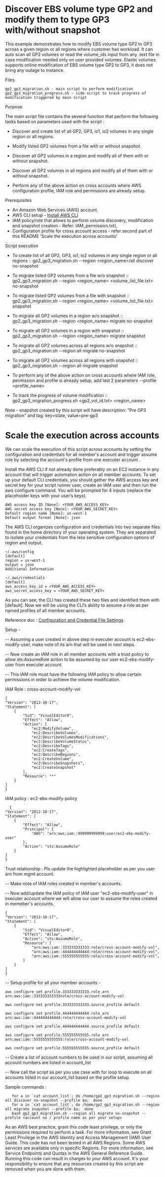 # Discover EBS volume type GP2 and modify them to type GP3 with/without snapshot

This example demonstrates how to modify EBS volume type GP2 to GP3 across a given region or all regions where customer has workload. It can auto scan all GP2 volumes or read the volume_ids input from any .text file in case modification needed only on user provided volumes.
Elastic volumes supports online modification of EBS volume type GP2 to GP3, it does not bring any outage to instance. 

Files

    gp2_gp3_migration.sh - main script to perform modification
    gp2_gp3_migration_progress.sh - side script to track progress of modification triggered by main script
   

Purpose

The main script file contains the several function that perform the following tasks based on parameters used with the script :

   - Discover and create list of all GP2, GP3, io1, io2 volumes in any single region or all regions.

   - Modify listed GP2 volumes from a file with or without snapshot.

   - Discover all GP2 volumes in a region and modify all of them with or without snapshot.

   - Discover all GP2 volumes in all regions and modify all of them with or without snapshot.

   - Perform any of the above action on cross accounts where AWS configuration profile, IAM role and permissions are already setup.

Prerequisites

- An Amazon Web Services (AWS) account.
- AWS CLI setup - [Install AWS CLI](http://docs.aws.amazon.com/cli/latest/userguide/installing.html)
- IAM policy/role that allows to perform volume discovery, modification and snapshot creation - Refer: IAM_permission.txt).
- Configuration profile for cross account access - refer second part of this README 'Scale the execution across accounts'


Script execution

- To create list of all GP2, GP3, io1, io2 volumes in any single region or all regions ::  gp2_gp3_migration.sh --region <region_name>/all discover no-snapshot

- To migrate listed GP2 volumes from a file w/o snapshot ::  gp2_gp3_migration.sh --region <region_name> <volume_list_file.txt> no-snapshot

- To migrate listed GP2 volumes from a file with snapshot ::  gp2_gp3_migration.sh --region <region_name> <volume_list_file.txt> snapshot

- To migrate all GP2 volumes in a region w/o snapshot ::  gp2_gp3_migration.sh --region <region_name> migrate no-snapshot

- To migrate all GP2 volumes in a region with snapshot ::  gp2_gp3_migration.sh --region <region_name> migrate snapshot

- To migrate all GP2 volumes across all regions w/o snapshot ::  gp2_gp3_migration.sh --region all migrate no-snapshot

- To migrate all GP2 volumes across all regions with snapshot ::  gp2_gp3_migration.sh --region all migrate snapshot

- To perform any of the above action on cross accounts where IAM role, permission and profile is already setup, add last 2 parameters --profile <profile_name>

- To track the progress of volume modification :: gp2_gp3_migration_progress.sh <gp2_vol_id.txt> <region_name>

Note - snapshot created by this script will have description: "Pre GP3 migration" and tag: key=state, value=pre-gp3


# Scale the execution across accounts 

We can scale the execution of this script across accounts by setting the configuration and credentials for all member's account and trigger assume role by selecting the account's profile from one executer account .
 

Install the AWS CLI if not already done preferably on an EC2 instance in any account that will trigger automation action on all member accounts. To set up your default CLI credentials, you should gather the AWS access key and secret key for your script runner user, create an IAM user and then run the aws configure command. You will be prompted for 4 inputs (replace the placeholder keys with your user’s keys).


    AWS access key ID [None]: <YOUR_AWS_ACCESS_KEY>
    AWS secret access key [None]: <YOUR_AWS_SECRET_KEY>
    Default region name [None]: us-west-1
    Default output format [None]: json

The AWS CLI organizes configuration and credentials into two separate files found in the home directory of your operating system. They are separated to isolate your credentials from the less sensitive configuration options of region and output.

    ~/.aws/config
    [default]
    region = us-west-1
    output = json
    Additional Information

    ~/.aws/credentials
    [default]
    aws_access_key_id = <YOUR_AWS_ACCESS_KEY>
    aws_secret_access_key = <YOUR_AWS_SECRET_KEY>

As you can see, the CLI has created these two files and identified them with [default]. Now we will be using the CLI’s ability to assume a role as per named profiles of all member accounts. 

Reference doc : [Configuration and Credential File Settings](https://docs.aws.amazon.com/cli/latest/userguide/cli-configure-files.html)

Setup -

-- Assuming a user created in above step in executer account is  ec2-ebs-modify-user, make note of its arn that will be used in next steps.

-- Now create an IAM role in all member accounts with a trust policy to allow  sts:AssumeRole action to be assumed by our user ec2-ebs-modify-user from executer account. 

-- This IAM role must have the following IAM policy to allow certain permissions in order to achieve the volume modification. 

IAM Role : cross-account-modify-vol

    {
    "Version": "2012-10-17",
    "Statement": [
        {
            "Sid": "VisualEditor0",
            "Effect": "Allow",
            "Action": [
                "ec2:ModifyVolume",
                "ec2:DescribeVolumes",
                "ec2:DescribeVolumesModifications",
                "ec2:DescribeVolumeStatus",
                "ec2:DescribeTags",
                "ec2:CreateTags",
                "ec2:DescribeRegions",
                "ec2:CreateVolume",
                "ec2:DescribeSnapshots",
                "ec2:CreateSnapshot"
            ],
            "Resource": "*"
        }
    ]
    }


IAM policy : ec2-ebs-modify-policy

      {
    "Version": "2012-10-17",
    "Statement": [
        {
            "Effect": "Allow",
            "Principal": {
                "AWS": "arn:aws:iam::999999999999:user/ec2-ebs-modify-user"
            },
            "Action": "sts:AssumeRole"
        }
    ]
    }
Trust relationship : Pls update the highlighted placeholder as per you user arn from mgmt account.

-- Make note of IAM roles created in member's accounts.

-- Now add/update the IAM policy of IAM user "ec2-ebs-modify-user" in executer account where we will allow our user to assume the roles created in memeber's accounts.

    {
    "Version": "2012-10-17",
    "Statement": [
        {
            "Sid": "VisualEditor0",
            "Effect": "Allow",
            "Action": "sts:AssumeRole",
            "Resource": [
                "arn:aws:iam::333333333333:role/cross-account-modify-vol",
                "arn:aws:iam::444444444444:role/cross-account-modify-vol",
                "arn:aws:iam::555555555555:role/cross-account-modify-vol",
            ]
        }
    ]
    }

-- Setup profile for all your member accounts -

    aws configure set profile.333333333333.role_arn arn:aws:iam::333333333333role/cross-account-modify-vol

    aws configure set profile.333333333333.source_profile default

    aws configure set profile.444444444444.role_arn arn:aws:iam::444444444444:role/cross-account-modify-vol

    aws configure set profile.444444444444.source_profile default

    aws configure set profile.555555555555.role_arn arn:aws:iam::5555555555555:role/cross-account-modify-vol

    aws configure set profile.555555555555.source_profile default

--  Create a list of account numbers to be used in our script, assuming all account numbers are listed in account_list
    
--  Now call the script as per you use case with for loop to execute on all accounts listed in our account_list based on the profile setup.

Sample commands :

       for a in `cat account_list`; do /home/gp2_gp3_migration.sh --region all discover no-snapshot --profile $a;  done 
       for a in `cat account_list`; do /home/gp2_gp3_migration.sh --region all migrate snapshot --profile $a;  done 
       bash gp2_gp3_migration.sh --region all migrate no-snapshot --profile <account no / profile name as per your setup>
     


As an AWS best practice, grant this code least privilege, or only the permissions required to perform a task. For more information, see Grant Least Privilege in the AWS Identity and Access Management (IAM) User Guide.
    This code has not been tested in all AWS Regions. Some AWS services are available only in specific Regions. For more information, see Service Endpoints and Quotas in the AWS General Reference Guide.
    Running this code can result in charges to your AWS account. It's your responsibility to ensure that any resources created by this script are removed when you are done with them.
